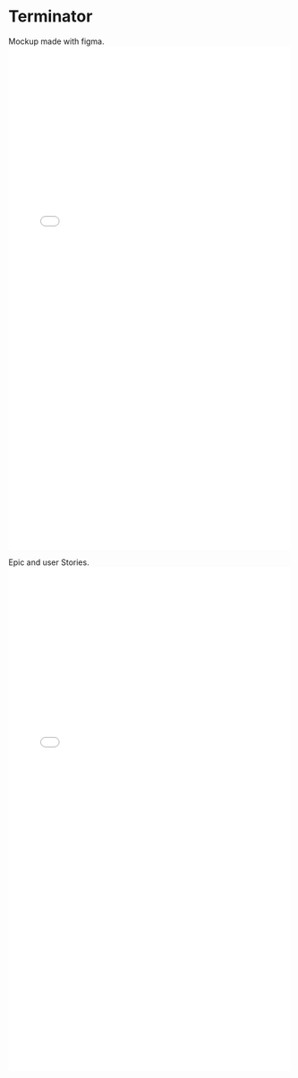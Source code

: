 # Terminator
Mockup made with figma.
<embed src="Terminator_V5.pdf" width="100%" height="900px" type="application/pdf">

Epic and user Stories.
<embed src="Epic und User Stories.pdf" width="100%" height="900px" type="application/pdf">


